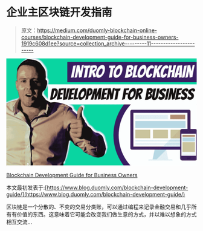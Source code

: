 # 企业主区块链开发指南

> 原文：<https://medium.com/duomly-blockchain-online-courses/blockchain-development-guide-for-business-owners-1919c608d1ee?source=collection_archive---------11----------------------->

![](img/d4013cd68134390067ebe2badf83f846.png)

[Blockchain Development Guide for Business Owners](https://www.blog.duomly.com/blockchain-development-guide/)

本文最初发表于:[https://www.blog.duomly.com/blockchain-development-guide/](https://www.blog.duomly.com/blockchain-development-guide/)

区块链是一个分散的、不变的交易分类账，可以通过编程来记录金融交易和几乎所有有价值的东西。这意味着它可能会改变我们做生意的方式，并以难以想象的方式相互交流…